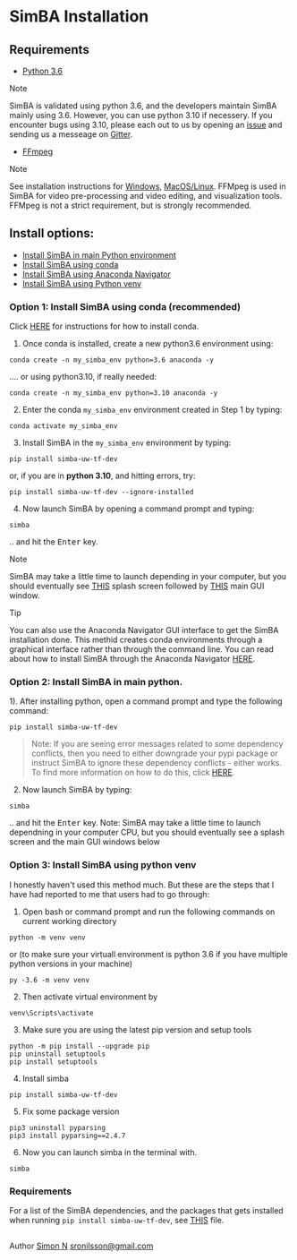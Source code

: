 # SimBA Installation

## Requirements
* [Python 3.6](https://www.python.org/downloads/release/python-360/)
>[!NOTE]  
> SimBA is validated using python 3.6, and the developers maintain SimBA mainly using 3.6. However, you can use python 3.10 if necessery. If you encounter bugs using 3.10, please each out to us by opening an [issue](https://github.com/sgoldenlab/simba/issues) and sending us a messeage on [Gitter](https://app.gitter.im/#/room/#SimBA-Resource_community).
* [FFmpeg](https://www.ffmpeg.org/)
>[!NOTE] 
> See installation instructions for [Windows](https://m.wikihow.com/Install-FFmpeg-on-Windows), [MacOS/Linux](https://www.ffmpeg.org/download.html). FFMpeg is used in SimBA for video pre-processing and video editing, and visualization tools. FFMpeg is not a strict requirement, but is strongly recommended.

## Install options:

* [Install SimBA in main Python environment](https://github.com/sgoldenlab/simba/blob/master/docs/installation_new.md#option-2-install-simba-in-main-python)
* [Install SimBA using conda](https://github.com/sgoldenlab/simba/blob/master/docs/installation_new.md#option-1-install-simba-using-conda-recommended)
* [Install SimBA using Anaconda Navigator](https://github.com/sgoldenlab/simba/blob/master/docs/anaconda_installation.md)
* [Install SimBA using Python venv](https://github.com/sgoldenlab/simba/blob/master/docs/installation_new.md#option-3-install-simba-using-python-venv)


### Option 1: Install SimBA using conda (recommended)

Click [HERE](https://docs.conda.io/projects/conda/en/latest/user-guide/install/index.html) for instructions for how to install conda.

1. Once conda is installed, create a new python3.6 environment using:

`````````
conda create -n my_simba_env python=3.6 anaconda -y
`````````

.... or using python3.10, if really needed:

`````````
conda create -n my_simba_env python=3.10 anaconda -y
`````````


2. Enter the conda `my_simba_env` environment created in Step 1 by typing:

`````````
conda activate my_simba_env
`````````


3. Install SimBA in the `my_simba_env` environment by typing:

```
pip install simba-uw-tf-dev
```

or, if you are in **python 3.10**, and hitting errors, try:
````
pip install simba-uw-tf-dev --ignore-installed
````

4) Now launch SimBA by opening a command prompt and typing:

`````````
simba
`````````

.. and hit the  <kbd>Enter</kbd> key.

>[!NOTE]
> SimBA may take a little time to launch depending in your computer, but you should eventually see [THIS](https://github.com/sgoldenlab/simba/blob/master/simba/assets/img/splash_2024.mp4) splash screen followed by [THIS](https://github.com/sgoldenlab/simba/blob/master/images/main_gui_frm.webp) main GUI window.

> [!TIP]
> You can also use the Anaconda Navigator GUI interface to get the SimBA installation done. This methid creates conda environments through a graphical interface rather than through the command line. You can read about how to install SimBA through the Anaconda Navigator [HERE](https://github.com/sgoldenlab/simba/blob/master/docs/anaconda_installation.md).


### Option 2: Install SimBA in main python.

1). After installing python, open a command prompt and type the following command:

```
pip install simba-uw-tf-dev
```

>Note: If you are seeing error messages related to some dependency conflicts, then you need to either downgrade your pypi package or instruct SimBA to ignore these dependency conflicts - either works. To find more information on how to do this, click [HERE](https://github.com/sgoldenlab/simba/blob/master/docs/FAQ.md#when-i-install-or-update-simba-i-see-a-bunch-or-messages-in-the-console-telling-there-has-been-some-dependency-conflicts-the-messages-may-look-a-little-like-this).

2) Now launch SimBA by typing:

`````````
simba
`````````

.. and hit the  <kbd>Enter</kbd> key. Note: SimBA may take a little time to launch dependning in your computer CPU, but you should eventually see a splash screen and the main GUI windows below


### Option 3: Install SimBA using python venv

I honestly haven't used this method much. But these are the steps that I have had reported to me that users had to go through: 

1. Open bash or command prompt and run the following commands on current working directory 
``` 
python -m venv venv
```
or (to make sure your virtuall environment is python 3.6 if you have multiple python versions in your machine)
```
py -3.6 -m venv venv
```

2. Then activate virtual environment by 
```
venv\Scripts\activate
```
3. Make sure you are using the latest pip version and setup tools
```
python -m pip install --upgrade pip
pip uninstall setuptools
pip install setuptools
```
4. Install simba 
```
pip install simba-uw-tf-dev
```

5. Fix some package version
```
pip3 uninstall pyparsing
pip3 install pyparsing==2.4.7
```

6. Now you can launch simba in the terminal with. 
```
simba
```

### Requirements

For a list of the SimBA dependencies, and the packages that gets installed when running `pip install simba-uw-tf-dev`, see [THIS](https://github.com/sgoldenlab/simba/blob/master/requirements.txt) file.

##
Author [Simon N](https://github.com/sronilsson)
[sronilsson@gmail.com](mailto:yourname@example.com)

